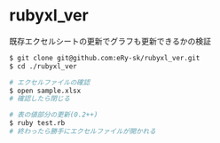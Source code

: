 # rubyxl_ver
既存エクセルシートの更新でグラフも更新できるかの検証

```bash
$ git clone git@github.com:eRy-sk/rubyxl_ver.git
$ cd ./rubyxl_ver

# エクセルファイルの確認
$ open sample.xlsx
# 確認したら閉じる

# 表の値部分の更新(0.2++)
$ ruby test.rb
# 終わったら勝手にエクセルファイルが開かれる
```
